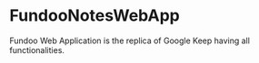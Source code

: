 # FundooNotesWebApp
Fundoo Web Application is the replica of Google Keep having all functionalities.
